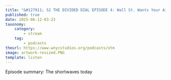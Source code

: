 ```yaml
---
title: "&#127911; S2 THE DIVIDED DIAL EPISODE 4: Wall St. Wants Your Airwaves"
published: true
date: 2025-06-12-03-23
taxonomy:
    category:
        - stream
    tag:
        - podcasts
theurl: https://www.wnycstudios.org/podcasts/otm
image: artwork-resized.PNG
template: listen
---
```


Episode summary: The shortwaves today
